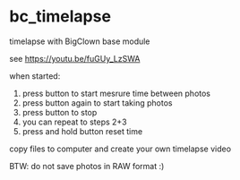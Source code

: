 # bc_timelapse
timelapse with BigClown base module 

see https://youtu.be/fuGUy_LzSWA

when started:
1) press button to start mesrure time between photos
2) press button again to start taking photos
3) press button to stop
4) you can repeat to steps 2+3
5) press and hold button reset time

copy files to computer and create your own timelapse video

BTW: do not save photos in RAW format :)
